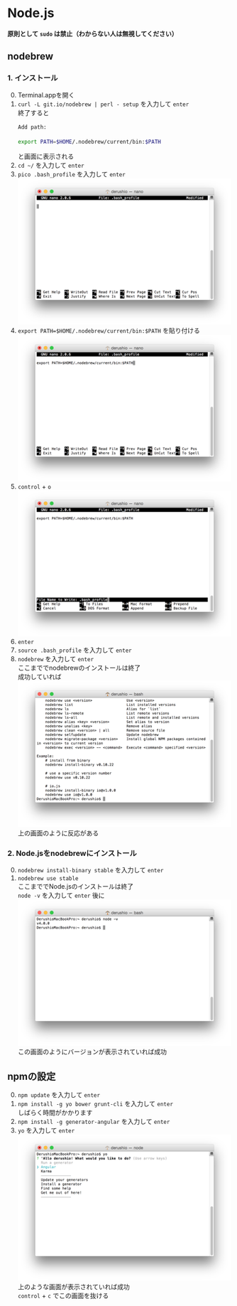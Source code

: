# Node.js

**原則として `sudo` は禁止（わからない人は無視してください）**

## nodebrew
### 1. インストール
0. Terminal.appを開く
0. `curl -L git.io/nodebrew | perl - setup` を入力して `enter`  
	終了すると
	``` bash
	Add path:

	export PATH=$HOME/.nodebrew/current/bin:$PATH
	```
	と画面に表示される
0. `cd ~/` を入力して `enter`
0. `pico .bash_profile` を入力して `enter`
	![pico_bash_profile](../Image/pico_bash_profile.png)
0. `export PATH=$HOME/.nodebrew/current/bin:$PATH` を貼り付ける
	![pico_bash_profile_pasete](../Image/pico_bash_profile_paste.png)
0. `control` + `o`
	![pico_bash_profile_save](../Image/pico_bash_profile_save.png)
0. `enter`
0. `source .bash_profile` を入力して `enter`
0. `nodebrew` を入力して `enter`  
	ここまででnodebrewのインストールは終了  
	成功していれば
	![nodebrew_install_ok](../Image/nodebrew_install_ok.png)
	上の画面のように反応がある

### 2. Node.jsをnodebrewにインストール
0. `nodebrew install-binary stable` を入力して `enter`
0. `nodebrew use stable`  
	ここまででNode.jsのインストールは終了  
	`node -v` を入力して `enter` 後に
	![node_v](../Image/node_v.png)
	この画面のようにバージョンが表示されていれば成功

## npmの設定
0. `npm update` を入力して `enter`
0. `npm install -g yo bower grunt-cli` を入力して `enter`  
	しばらく時間がかかります
0. `npm install -g generator-angular` を入力して `enter`
0. `yo` を入力して `enter`  
	![yo_exec](../Image/yo_exec.png)
	上のような画面が表示されていれば成功  
	`control` + `c` でこの画面を抜ける
